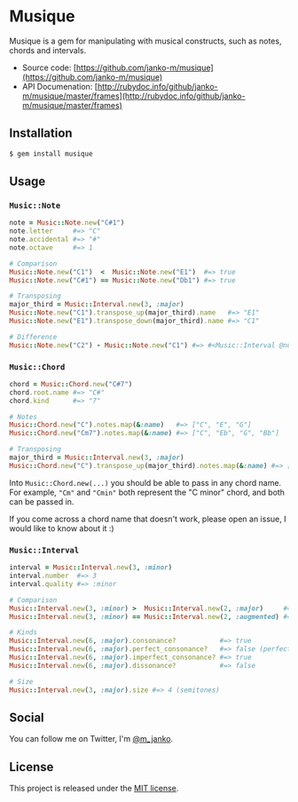 # Musique

Musique is a gem for manipulating with musical constructs, such as notes,
chords and intervals.

* Source code: [https://github.com/janko-m/musique](https://github.com/janko-m/musique)
* API Documenation: [http://rubydoc.info/github/janko-m/musique/master/frames](http://rubydoc.info/github/janko-m/musique/master/frames)

Installation
------------

```sh
$ gem install musique
```

Usage
-----

### `Music::Note`

```rb
note = Music::Note.new("C#1")
note.letter     #=> "C"
note.accidental #=> "#"
note.octave     #=> 1

# Comparison
Music::Note.new("C1")  <  Music::Note.new("E1")  #=> true
Music::Note.new("C#1") == Music::Note.new("Db1") #=> true

# Transposing
major_third = Music::Interval.new(3, :major)
Music::Note.new("C1").transpose_up(major_third).name   #=> "E1"
Music::Note.new("E1").transpose_down(major_third).name #=> "C1"

# Difference
Music::Note.new("C2") - Music::Note.new("C1") #=> #<Music::Interval @number=8, @quality=:perfect>
```

### `Music::Chord`

```rb
chord = Music::Chord.new("C#7")
chord.root.name #=> "C#"
chord.kind      #=> "7"

# Notes
Music::Chord.new("C").notes.map(&:name)   #=> ["C", "E", "G"]
Music::Chord.new("Cm7").notes.map(&:name) #=> ["C", "Eb", "G", "Bb"]

# Transposing
major_third = Music::Interval.new(3, :major)
Music::Chord.new("C").transpose_up(major_third).notes.map(&:name) #=> ["E", "G#", "B"]
```

Into `Music::Chord.new(...)` you should be able to pass in any chord name. For example,
`"Cm"` and `"Cmin"` both represent the "C minor" chord, and both can be passed in.

If you come across a chord name that doesn't work, please open an issue,
I would like to know about it :)

### `Music::Interval`

```rb
interval = Music::Interval.new(3, :minor)
interval.number  #=> 3
interval.quality #=> :minor

# Comparison
Music::Interval.new(3, :minor) >  Music::Interval.new(2, :major)     #=> true
Music::Interval.new(3, :minor) == Music::Interval.new(2, :augmented) #=> true

# Kinds
Music::Interval.new(6, :major).consonance?           #=> true
Music::Interval.new(6, :major).perfect_consonance?   #=> false (perfect consonances are 1, 4, and 5)
Music::Interval.new(6, :major).imperfect_consonance? #=> true
Music::Interval.new(6, :major).dissonance?           #=> false

# Size
Music::Interval.new(3, :major).size #=> 4 (semitones)
```

Social
------

You can follow me on Twitter, I'm [@m_janko](http://twitter.com/m_janko).

License
-------

This project is released under the [MIT license](/LICENSE).
